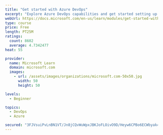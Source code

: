 ```yaml
---
title: "Get started with Azure DevOps"
excerpt: "Explore Azure DevOps capabilities and get started setting up your own organization knowing what separates elite performers from low performers."
webUrl: https://docs.microsoft.com/en-us/learn/modules/get-started-with-devops/
type: course
price: Free
length: PT25M
ratings:
  count: 8602
  average: 4.7342477
heat: 55

provider:
  name: Microsoft Learn
  domain: microsoft.com
  images:
    - url: /assets/images/organizations/microsoft.com-50x50.jpg
      width: 50
      height: 50

levels:
  - Beginner

topics:
  - DevOps
  - Azure

secured: "3FJVsuiPvLnBN1VT/Jn8jCQvWuWpxJBKJoFLOivO9D/Heyw6CPBo6ECWbyak4zGf5+Gje1B4XAVbfzlOZ+M5rz549WQ6ThwecI38MDpDLC5CSz4R21XIpJkl3qfHt9zJNZkNF9Tm9OWnTqNzO/nMPaRfkyB07Xg+Wg3t0wtbpn99zdjZyF1l7HPsR0WKEX2ZqhVO8cmos4pFL2yDbfDPh/h7MZAij5Ywt97C3LjASG6wS1hiyeabI0Lz7tzcvOETPjNaNJib3+Hv/JQWBYYawRf1P5XBT2os8dkmOhL4qkJzTOkIhHhGAtSZW3EWPD2jceoFJ/d5vvlnHkBcBMR8Vx7DR92y9FK1NyQFN5qFs6xahIhSGy1rzwrzYveyFxdYACrks/N1axOMBviiFZAbGDzUYc6DMWc3FNE3bL4+MSw=;2rfF2CI8kSj7qzUyVrCksQ=="
---
```



